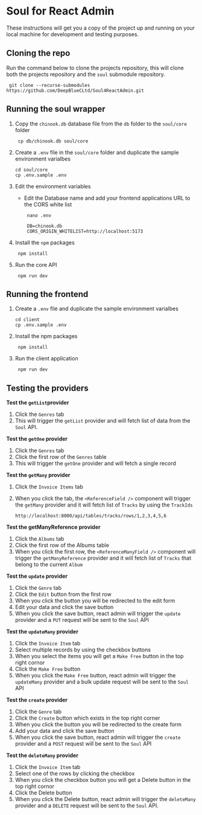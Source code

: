 # Soul for React Admin

These instructions will get you a copy of the project up and running on your local machine for development and testing purposes.

## Cloning the repo

Run the command below to clone the projects repository, this will clone both the projects repository and the `soul` submodule repository.

```
 git clone --recurse-submodules https://github.com/DeepBlueCLtd/Soul4ReactAdmin.git
```

## Running the soul wrapper

1.  Copy the `chinook.db` database file from the `db` folder to the `soul/core` folder

    ```
     cp db/chinook.db soul/core
    ```

2.  Create a `.env` file in the `soul/core` folder and duplicate the sample environment varialbes

    ```
    cd soul/core
    cp .env.sample .env
    ```

3.  Edit the environment variables

    - Edit the Database name and add your frontend applications URL to the CORS white list

      ```
       nano .env

       DB=chinook.db
       CORS_ORIGIN_WHITELIST=http://localhost:5173
      ```

4.  Install the `npm` packages

    ```
     npm install
    ```

5.  Run the core API

    ```
     npm run dev
    ```

## Running the frontend

1. Create a `.env` file and duplicate the sample environment varialbes

   ```
   cd client
   cp .env.sample .env
   ```

2. Install the npm packages

   ```
    npm install
   ```

3. Run the client application

   ```
    npm run dev
   ```

## Testing the providers

**Test the `getList`provider**

1. Click the `Genres` tab
2. This will trigger the `getList` provider and will fetch list of data from the `Soul` API.

**Test the `getOne` provider**

1. Click the `Genres` tab
2. Click the first row of the `Genres` table
3. This will trigger the `getOne` provider and will fetch a single record

**Test the `getMany` provider**

1. Click the `Invoice Items` tab

2. When you click the tab, the `<ReferenceField />` component will trigger the `getMany` provider and it will fetch list of `Tracks` by using the `TrackIds`

   ```
   http://localhost:8000/api/tables/tracks/rows/1,2,3,4,5,6
   ```

**Test the getManyReference provider**

1. Click the `Albums` tab
2. Click the first row of the Albums table
3. When you click the first row, the `<ReferenceManyField />` component will trigger the `getManyReference` provider and it will fetch list of `Tracks` that belong to the current `Album`

**Test the `update` provider**

1. Click the `Genre` tab
2. Click the `Edit` button from the first row
3. When you click the button you will be redirected to the edit form
4. Edit your data and click the save button
5. When you click the save button, react admin will trigger the `update` provider and a `PUT` request will be sent to the `Soul` API

**Test the `updateMany` provider**

1. Click the `Invoice Item` tab
2. Select multiple records by using the checkbox buttons
3. When you select the items you will get a `Make Free` button in the top right cornor
4. Click the `Make Free` button
5. When you click the `Make Free` button, react admin will trigger the `updateMany` provider and a bulk update request will be sent to the `Soul` API

**Test the `create` provider**

1. Click the `Genre` tab
2. Click the `Create` button which exists in the top right corner
3. When you click the button you will be redirected to the create form
4. Add your data and click the save button
5. When you click the save button, react admin will trigger the `create` provider and a `POST` request will be sent to the `Soul` API

**Test the `deleteMany` provider**

1. Click the `Invoice Item` tab
2. Select one of the rows by clicking the checkbox
3. When you click the checkbox button you will get a Delete button in the top right cornor
4. Click the Delete button
5. When you click the Delete button, react admin will trigger the `deleteMany` provider and a `DELETE` request will be sent to the `Soul` API.
